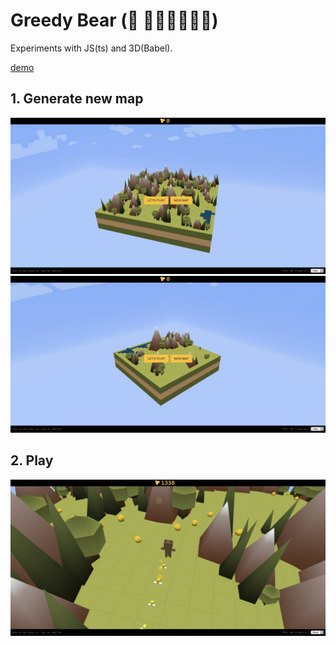 # Greedy Bear (🍯 🐻🐝🐝🐝🐝🐝)

Experiments with JS(ts) and 3D(Babel).

[demo](https://e57244850ms.github.io/greedybear)

## 1. Generate new map

![Generate the Map](https://raw.githubusercontent.com/E57244850MS/greedybear/master/graphics/screenshots/m1.png)
![Generate the Map](https://raw.githubusercontent.com/E57244850MS/greedybear/master/graphics/screenshots/m2.png)

## 2. Play

![Generate the Map](https://raw.githubusercontent.com/E57244850MS/greedybear/master/graphics/screenshots/p1.png)
